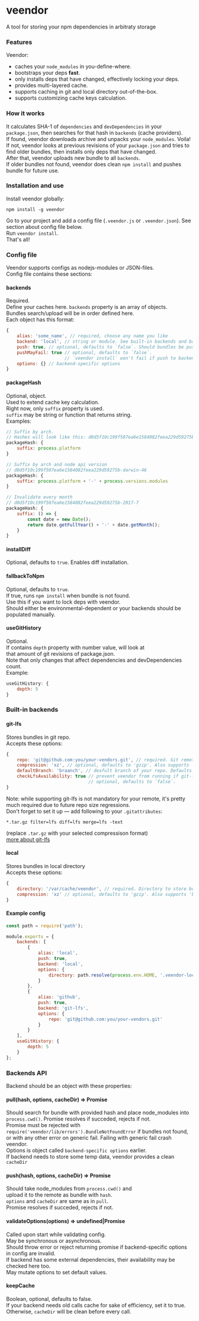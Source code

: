 # veendor
A tool for storing your npm dependencies in arbitraty storage

### Features
Veendor: 
* caches your `node_modules` in you-define-where.
* bootstraps your deps **fast**. 
* only installs deps that have changed, effectively locking your deps.
* provides multi-layered cache.
* supports caching in git and local directory out-of-the-box.
* supports customizing cache keys calculation.

### How it works
It calculates SHA-1 of `dependencies` and `devDependencies` in your `package.json`,
then searches for that hash in `backends` (cache providers).  
If found, veendor downloads archive and unpacks your `node_modules`. Voila!  
If not, veendor looks at previous revisions of your `package.json` and
tries to find older bundles, then installs only deps that have changed.  
After that, veendor uploads new bundle to all `backends`.   
If older bundles not found, veendor does clean `npm install` and
pushes bundle for future use.

### Installation and use
Install veendor globally:
```
npm install -g veendor
```

Go to your project and add a config file (`.veendor.js` or `.veendor.json`).
See section about config file below.  
Run `veendor install`.  
That's all!

### Config file
Veendor supports configs as nodejs-modules or JSON-files.  
Config file contains these sections:

#### backends
Required.  
Define your caches here. `backends` property is an array of objects.  
Bundles search/upload will be in order defined here.  
Each object has this format: 
```js
{
    alias: 'some_name', // required, choose any name you like
    backend: 'local', // string or module. See built-in backends and backend API sections 
    push: true, // optional, defaults to `false`. Should bundles be pushed to this backend
    pushMayFail: true // optional, defaults to `false`.
                      // `veendor install` won't fail if push to backend fails
    options: {} // backend-specific options
}
```

#### packageHash
Optional, object.  
Used to extend cache key calculation.  
Right now, only `suffix` property is used.  
`suffix` may be string or function that returns string.  
Examples: 
```js
// Suffix by arch.
// Hashes will look like this: d0d5f10c199f507ea6e1584082feea229d59275b-darwin
packageHash: {
    suffix: process.platform
}
```

```js
// Suffix by arch and node api version
// d0d5f10c199f507ea6e1584082feea229d59275b-darwin-46
packageHash: {
    suffix: process.platform + '-' + process.versions.modules
}
```

```js
// Invalidate every month
// d0d5f10c199f507ea6e1584082feea229d59275b-2017-7
packageHash: {
    suffix: () => {
        const date = new Date();
        return date.getFullYear() + '-' + date.getMonth();
    }
}
```

#### installDiff
Optional, defaults to `true`. Enables diff installation.

#### fallbackToNpm
Optional, defaults to `true`.  
If true, runs `npm install` when bundle is not found.  
Use this if you want to lock deps with veendor.  
Should either be environmental-dependent or your backends should be populated manually.

#### useGitHistory
Optional.  
If contains `depth` property with number value, will look at  
that amount of git revisions of package.json.  
Note that only changes that affect dependencies and devDependencies count.  
Example:
```js
useGitHistory: {
    depth: 5
}
```

### Built-in backends
#### git-lfs
Stores bundles in git repo.  
Accepts these options: 
```js
{
    repo: 'git@github.com:you/your-vendors.git', // required. Git remote.
    compression: 'xz', // optional, defaults to 'gzip'. Also supports 'bzip2', 'xz'.
    defaultBranch: 'braanch', // deafult branch of your repo. Defaults to 'master'
    checkLfsAvailability: true // prevent veendor from running if git-lfs is not installed. 
                               // optional, defaults to `false`. 
}
```
Note: while supporting git-lfs is not mandatory for your remote,
it's pretty much required due to future repo size regressions.  
Don't forget to set it up — add following to your `.gitattributes`:
```
*.tar.gz filter=lfs diff=lfs merge=lfs -text
```
(replace `.tar.gz` with your selected compressison format)  
[more about git-lfs](git-lfs.github.com)

#### local
Stores bundles in local directory  
Accepts these options: 
```js
{
    directory: '/var/cache/veendor', // required. Directory to store bundles in.
    compression: 'xz' // optional, defaults to 'gzip'. Also supports 'bzip2', 'xz'.
}
```

#### Example config
```js
const path = require('path');

module.exports = {
    backends: [
        {
            alias: 'local',
            push: true,
            backend: 'local',
            options: {
                directory: path.resolve(process.env.HOME, '.veendor-local')
            }
        },
        {
            alias: 'github',
            push: true,
            backend: 'git-lfs',
            options: {
                repo: 'git@github.com:you/your-vendors.git'
            }
        }
    ],
    useGitHistory: {
        depth: 5
    }
};

```

### Backends API
Backend should be an object with these properties:
#### pull(hash, options, cacheDir) => Promise
Should search for bundle with provided hash and
place node_modules into `process.cwd()`.
Promise resolves if succeded, rejects if not.  
Promise must be rejected with `require('veendor/lib/errors').BundleNotFoundError`
if bundles not found, or with any other error on generic fail. 
Failing with generic fail crash veendor.  
Options is object called `backend-specific options` earlier.  
If backend needs to store some temp data,
veendor provides a clean `cacheDir`
#### push(hash, options, cacheDir) => Promise
Should take node_modules from `process.cwd()` and  
upload it to the remote as bundle with `hash`.  
`options` and `cacheDir` are same as in `pull`.  
Promise resolves if succeded, rejects if not.  
#### validateOptions(options) => undefined|Promise
Called upon start while validating config.  
May be synchronous or asynchronous.  
Should throw error or reject returning promise if backend-specific options in config
are invalid.  
If backend has some external dependencies, their availability may be checked here too.  
May mutate options to set default values.  
#### keepCache
Boolean, optional, defaults to false.  
If your backend needs old calls cache for sake of efficiency, set it to true.
Otherwise, `cacheDir` will be clean before every call.
